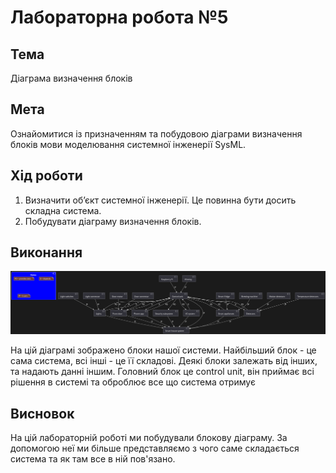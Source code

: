# Лабораторна робота №5

## Тема

Діаграма визначення блоків

## Мета

Ознайомитися із призначенням та побудовою діаграми визначення блоків мови моделювання системної інженерії SysML.

## Хід роботи

1. Визначити об’єкт системної інженерії. Це повинна бути досить складна
система.
2. Побудувати діаграму визначення блоків.

## Виконання

![block diagram](assets/diagram.svg)

На цій діаграмі зображено блоки нашої системи. Найбільший блок - це сама система, всі інші - це її складові. Деякі блоки залежать від інших, та надають данні іншим. Головний блок це control unit, він приймає всі рішення в системі та оброблює все що система отримує

## Висновок

На цій лабораторній роботі ми побудували блокову діаграму. За допомогою неї ми більше представляємо з чого саме складається система та як там все в ній пов'язано.
